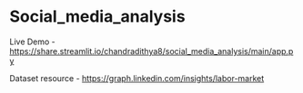 # Social_media_analysis

Live Demo - https://share.streamlit.io/chandradithya8/social_media_analysis/main/app.py

Dataset resource - https://graph.linkedin.com/insights/labor-market
